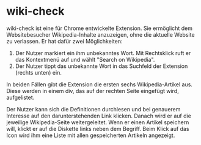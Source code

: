# wiki-check
wiki-check ist eine für Chrome entwickelte Extension. Sie ermöglicht dem Websitebesucher Wikipedia-Inhalte anzuzeigen, ohne die aktuelle Website zu verlassen. Er hat dafür zwei Möglichkeiten:

1) Der Nutzer markiert ein ihm unbekanntes Wort. Mit Rechtsklick ruft er das Kontextmenü auf und wählt "Search on Wikipedia".
2) Der Nutzer tippt das unbekannte Wort in das Suchfeld der Extension (rechts unten) ein.

In beiden Fällen gibt die Extension die ersten sechs Wikipedia-Artikel aus. Diese werden in einem div, das auf der rechten Seite eingefügt wird, aufgelistet.

Der Nutzer kann sich die Definitionen durchlesen und bei genauerem Interesse auf den darunterstehenden Link klicken. Danach wird er auf die jeweilige Wikipedia-Seite weitergeleitet. Wenn er einen Artikel speichern will, klickt er auf die Diskette links neben dem Begriff. Beim Klick auf das Icon wird ihm eine Liste mit allen gespeicherten Artikeln angezeigt.
